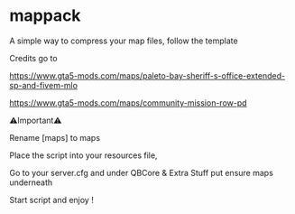 # mappack
A simple way to compress your map files, follow the template


Credits go to

https://www.gta5-mods.com/maps/paleto-bay-sheriff-s-office-extended-sp-and-fivem-mlo

https://www.gta5-mods.com/maps/community-mission-row-pd

⚠️Important⚠️

Rename [maps] to maps

Place the script into your resources file, 

Go to your server.cfg and under QBCore & Extra Stuff put ensure maps underneath 

Start script and enjoy !



